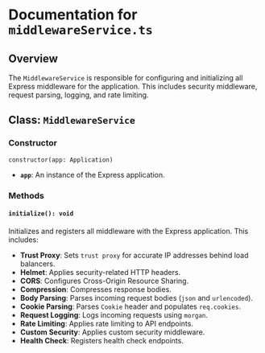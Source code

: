 # Documentation for `middlewareService.ts`

## Overview

The `MiddlewareService` is responsible for configuring and initializing all Express middleware for the application. This includes security middleware, request parsing, logging, and rate limiting.

## Class: `MiddlewareService`

### Constructor

`constructor(app: Application)`

-   **`app`**: An instance of the Express application.

### Methods

#### `initialize(): void`

Initializes and registers all middleware with the Express application. This includes:

-   **Trust Proxy**: Sets `trust proxy` for accurate IP addresses behind load balancers.
-   **Helmet**: Applies security-related HTTP headers.
-   **CORS**: Configures Cross-Origin Resource Sharing.
-   **Compression**: Compresses response bodies.
-   **Body Parsing**: Parses incoming request bodies (`json` and `urlencoded`).
-   **Cookie Parsing**: Parses `Cookie` header and populates `req.cookies`.
-   **Request Logging**: Logs incoming requests using `morgan`.
-   **Rate Limiting**: Applies rate limiting to API endpoints.
-   **Custom Security**: Applies custom security middleware.
-   **Health Check**: Registers health check endpoints.

